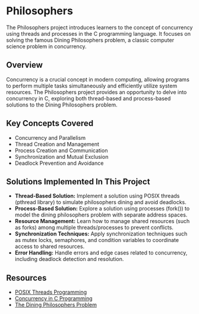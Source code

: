 # Philosophers

The Philosophers project introduces learners to the concept of concurrency using threads and processes in the C programming language. It focuses on solving the famous Dining Philosophers problem, a classic computer science problem in concurrency.

## Overview

Concurrency is a crucial concept in modern computing, allowing programs to perform multiple tasks simultaneously and efficiently utilize system resources. The Philosophers project provides an opportunity to delve into concurrency in C, exploring both thread-based and process-based solutions to the Dining Philosophers problem.

## Key Concepts Covered

- Concurrency and Parallelism
- Thread Creation and Management
- Process Creation and Communication
- Synchronization and Mutual Exclusion
- Deadlock Prevention and Avoidance

## Solutions Implemented In This Project

- **Thread-Based Solution:** Implement a solution using POSIX threads (pthread library) to simulate philosophers dining and avoid deadlocks.
- **Process-Based Solution:** Explore a solution using processes (fork()) to model the dining philosophers problem with separate address spaces.
- **Resource Management:** Learn how to manage shared resources (such as forks) among multiple threads/processes to prevent conflicts.
- **Synchronization Techniques:** Apply synchronization techniques such as mutex locks, semaphores, and condition variables to coordinate access to shared resources.
- **Error Handling:** Handle errors and edge cases related to concurrency, including deadlock detection and resolution.

## Resources

- [POSIX Threads Programming](https://www.cs.cmu.edu/afs/cs/academic/class/15492-f07/www/pthreads.html)
- [Concurrency in C Programming](https://www.geeksforgeeks.org/posix-threads-c/)
- [The Dining Philosophers Problem](https://en.wikipedia.org/wiki/Dining_philosophers_problem)
